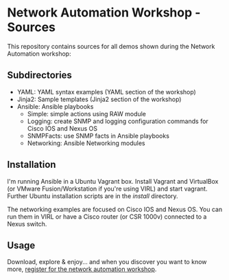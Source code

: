 # Network Automation Workshop - Sources

This repository contains sources for all demos shown during the
Network Automation workshop:

## Subdirectories 
* YAML: YAML syntax examples (YAML section of the workshop)
* Jinja2: Sample templates (Jinja2 section of the workshop)
* Ansible: Ansible playbooks
  * Simple: simple actions using RAW module
  * Logging: create SNMP and logging configuration commands for Cisco IOS and Nexus OS
  * SNMPFacts: use SNMP facts in Ansible playbooks
  * Networking: Ansible Networking modules

## Installation

I'm running Ansible in a Ubuntu Vagrant box. Install Vagrant and VirtualBox (or VMware Fusion/Workstation if you're using VIRL) and start vagrant. Further Ubuntu installation scripts are in the _install_ directory.

The networking examples are focused on Cisco IOS and Nexus OS. You can run them in VIRL or have a Cisco router (or CSR 1000v) connected to a Nexus switch.

<!--
* Cisco VIRL running a vIOS (_R1_) and a Nexus OS (_S1_) instances connected to external flat network
* Ubuntu server (_nms_) running _Ansible_. _nms_ is connected to the same subnet as _R1_ and _S1_.
-->
## Usage

Download, explore & enjoy... and when you discover you want to know more, [register for the network automation workshop](http://ipspace.net/NetOps).
